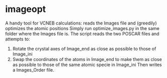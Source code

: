 # imageopt
A handy tool for VCNEB calculations: reads the Images file and (greedily) optimizes the atomic positions
Simply run optimize_images.py in the same folder where the Images file is.
The script reads the two POSCAR files and attempts to:
  1) Rotate the crystal axes of Image_end as close as possible to those of Image_ini
  2) Swap the coordinates of the atoms in Image_end to make them as close as possible to those of the same atomic specie in Image_ini
Then writes a Images_Order file.
